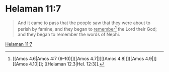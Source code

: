 # Helaman 11:7

> And it came to pass that the people saw that they were about to perish by famine, and they began to <u>remember</u>[^a] the Lord their God; and they began to remember the words of Nephi.

[Helaman 11:7](https://www.churchofjesuschrist.org/study/scriptures/bofm/hel/11?lang=eng&id=p7#p7)


[^a]: [[Amos 4.6|Amos 4:7 (6–10)]][[Amos 4.7|]][[Amos 4.8|]][[Amos 4.9|]][[Amos 4.10|]]; [[Helaman 12.3|Hel. 12:3]].  
